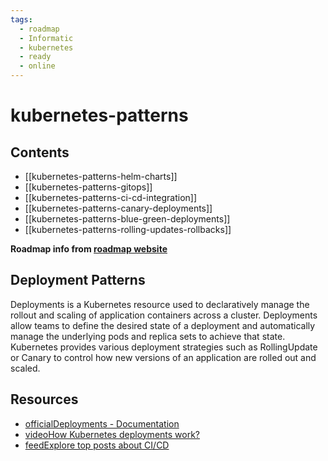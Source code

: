 ```yaml
---
tags:
  - roadmap
  - Informatic
  - kubernetes
  - ready
  - online
---
```


# kubernetes-patterns

## Contents

- [[kubernetes-patterns-helm-charts]]
- [[kubernetes-patterns-gitops]]
- [[kubernetes-patterns-ci-cd-integration]]
- [[kubernetes-patterns-canary-deployments]]
- [[kubernetes-patterns-blue-green-deployments]]
- [[kubernetes-patterns-rolling-updates-rollbacks]]

__Roadmap info from [roadmap website](https://roadmap.sh/kubernetes/patterns)__

## Deployment Patterns

Deployments is a Kubernetes resource used to declaratively manage the rollout and scaling of application containers across a cluster. Deployments allow teams to define the desired state of a deployment and automatically manage the underlying pods and replica sets to achieve that state. Kubernetes provides various deployment strategies such as RollingUpdate or Canary to control how new versions of an application are rolled out and scaled.

## Resources

- [officialDeployments - Documentation](https://kubernetes.io/docs/concepts/workloads/controllers/deployment/)
- [videoHow Kubernetes deployments work?](https://www.youtube.com/watch?v=mNK14yXIZF4)
- [feedExplore top posts about CI/CD](https://app.daily.dev/tags/cicd?ref=roadmapsh)
